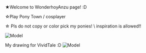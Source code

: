 ★Welcome to WonderhoyAnzu page! :D

☆Play Pony Town / cosplayer 

☆ Pls do not copy or color pick my ponies! \ inspiration is allowed!! 
 
 ![Model]( https://cdn.donmai.us/sample/fd/9c/__liko_pokemon_and_2_more_drawn_by_seiun_hoshigumo_72__sample-fd9c85cf002336abf45dfb2b9e475fc1.jpg)

My drawing for VividTale :D
 ![Model]( https://cdn.donmai.us/original/eb/c5/__8499695__ebc52e0ffe35eb09acf1733b995680ca.jpg) 
